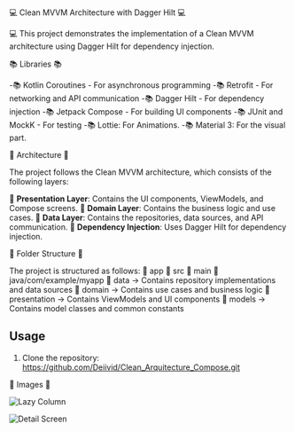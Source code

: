 💻 Clean MVVM Architecture with Dagger Hilt 💻

💻 This project demonstrates the implementation of a Clean MVVM architecture using Dagger Hilt for dependency injection.

📚 Libraries 📚

-📚 Kotlin Coroutines - For asynchronous programming
-📚 Retrofit - For networking and API communication
-📚 Dagger Hilt - For dependency injection
-📚 Jetpack Compose - For building UI components
-📚 JUnit and MockK - For testing
-📚 Lottie: For Animations.
-📚 Material 3: For the visual part.

🧮 Architecture 🧮

The project follows the Clean MVVM architecture, which consists of the following layers:

🧮 **Presentation Layer**: Contains the UI components, ViewModels, and Compose screens.
🧮 **Domain Layer**: Contains the business logic and use cases.
🧮 **Data Layer**: Contains the repositories, data sources, and API communication.
🧮  **Dependency Injection**: Uses Dagger Hilt for dependency injection.

📁 Folder Structure 📁

The project is structured as follows:
📁 app
  📁 src
    📁 main
      📁 java/com/example/myapp
        📁 data -> Contains repository implementations and data sources
        📁 domain -> Contains use cases and business logic
        📁 presentation -> Contains ViewModels and UI components
        📁 models -> Contains model classes and common constants
   
## Usage

1. Clone the repository: https://github.com/Deiivid/Clean_Arquitecture_Compose.git

🙂 Images 🙂

![Lazy Column](https://github.com/Deiivid/Clean_Arquitecture_Compose/assets/60486280/4de63ad1-4b25-4536-ac76-753eb4828124)

![Detail Screen](https://github.com/Deiivid/Clean_Arquitecture_Compose/assets/60486280/c8df6da7-6dd1-4861-8583-4f6257c38615)
